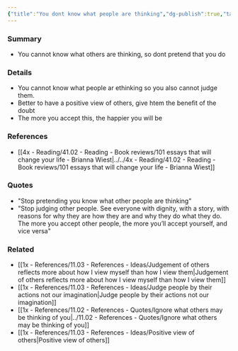 ```yaml
---
{"title":"You dont know what people are thinking","dg-publish":true,"tags":[],"date created":"Sunday, November 13th 2022, 4:08:03 pm","date modified":"Sunday, November 13th 2022, 4:09:31 pm","permalink":"/1x-references/11-03-references-ideas/you-dont-know-what-people-are-thinking/","dgHomeLink":true,"dgPassFrontmatter":true,"dgShowBacklinks":true,"dgShowLocalGraph":false,"dgShowInlineTitle":true}
---
```



### Summary
- You cannot know what others are thinking, so dont pretend that you do

### Details
- You cannot know what people ar ethinking so you also cannot judge them.
- Better to have a positive view of others, give htem the benefit of the doubt
- The more you accept this, the happier you will be

### References
- [[4x - Reading/41.02 - Reading - Book reviews/101 essays that will change your life - Brianna Wiest|../../4x - Reading/41.02 - Reading - Book reviews/101 essays that will change your life - Brianna Wiest]]

### Quotes
- "Stop pretending you know what other people are thinking"
- "Stop judging other people. See everyone with dignity, with a story, with reasons for why they are how they are and why they do what they do. The more you accept other people, the more you’ll accept yourself, and vice versa"

### Related
- [[1x - References/11.03 - References - Ideas/Judgement of others reflects more about how I view myself than how I view them|Judgement of others reflects more about how I view myself than how I view them]]
- [[1x - References/11.03 - References - Ideas/Judge people by their actions not our imagination|Judge people by their actions not our imagination]]
- [[1x - References/11.02 - References - Quotes/Ignore what others may be thinking of you|../11.02 - References - Quotes/Ignore what others may be thinking of you]]
- [[1x - References/11.03 - References - Ideas/Positive view of others|Positive view of others]]